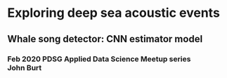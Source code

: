 # Exploring deep sea acoustic events
## Whale song detector: CNN estimator model

### Feb 2020 PDSG Applied Data Science Meetup series<br>John Burt
